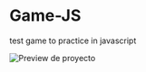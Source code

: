 # Game-JS
test game to practice in javascript

![Preview de proyecto](https://raw.githubusercontent.com/Eduardo619123R/Game-JS/main/info/preview.png)
